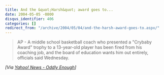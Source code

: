 ```yaml
---
title: And the &quot;Harsh&quot; award goes to...
date: 2004-05-05 -0800
disqus_identifier: 406
categories: []
redirect_from: "/archive/2004/05/04/and-the-harsh-award-goes-to.aspx/"
---
```


> AP - A middle school basketball coach who presented a "Crybaby Award"
> trophy to a 13-year-old player has been fired from his coaching job,
> and the board of education wants him out entirely, officials said
> Wednesday.

*[Via [Yahoo! News - Oddly
Enough](http://us.rd.yahoo.com/dailynews/rss/oddlyenough/*http://story.news.yahoo.com/news?tmpl=story2&u=/ap/20040505/ap_on_re_us/crybaby_award)]*

